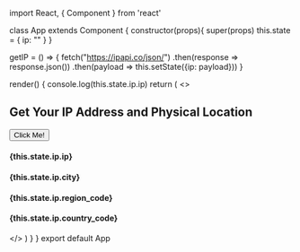 import React, { Component } from 'react'

class App extends Component {
  constructor(props){
    super(props)
    this.state = {
      ip: ""
    }
  }

  getIP = () => {
    fetch("https://ipapi.co/json/")
    .then(response => response.json())
    .then(payload => this.setState({ip: payload}))
  }

  render() {
    console.log(this.state.ip.ip)
    return (
      <>
        <h2>Get Your IP Address and Physical Location</h2>
        <button onClick={this.getIP}>Click Me!</button>
        <h4>{this.state.ip.ip}</h4>
        <h4>{this.state.ip.city}</h4>
        <h4>{this.state.ip.region_code}</h4>
        <h4>{this.state.ip.country_code}</h4>
      </>
    )
  }
}
export default App
